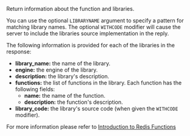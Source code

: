 Return information about the function and libraries.

You can use the optional `LIBRARYNAME` argument to specify a pattern for matching library names.
The optional `WITHCODE` modifier will cause the server to include the libraries source implementation in the reply.

The following information is provided for each of the libraries in the response:

* **library_name:** the name of the library.
* **engine:** the engine of the library.
* **description:** the library's description.
* **functions:** the list of functions in the library.
  Each function has the following fields:
  * **name:** the name of the function.
  * **description:** the function's description.
* **library_code:** the library's source code (when given the `WITHCODE` modifier).

For more information please refer to [Introduction to Redis Functions](/topics/function)
